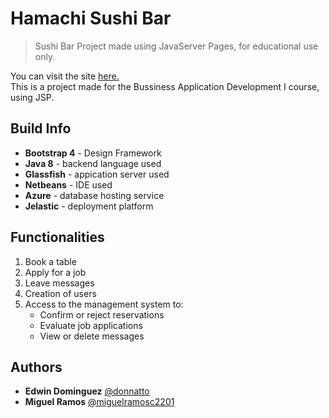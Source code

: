 # Hamachi Sushi Bar
>Sushi Bar Project made using JavaServer Pages, for educational use only.  

You can visit the site [here.](http://env-4887371.jl.serv.net.mx/hamachiSushi/index.jsp)  
This is a project made for the Bussiness Application Development I course, using JSP.

## Build Info
- **Bootstrap 4** - Design Framework
- **Java 8** - backend language used
- **Glassfish** - appication server used
- **Netbeans** - IDE used
- **Azure** - database hosting service
- **Jelastic** - deployment platform

## Functionalities
1. Book a table
2. Apply for a job
3. Leave messages
4. Creation of users
5. Access to the management system to:
    - Confirm or reject reservations
    - Evaluate job applications
    - View or delete messages

## Authors
- **Edwin Dominguez** [@donnatto](https://github.com/donnatto)
- **Miguel Ramos** [@miguelramosc2201](https://github.com/miguelramosc2201)
